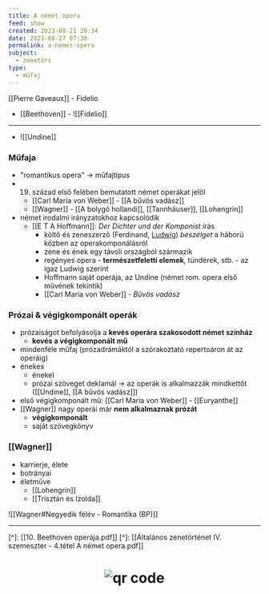 ```yaml
---
title: A német opera
feed: show
created: 2023-08-21 20:34
date: 2023-08-27 07:30
permalink: a-nemet-opera
subject:
  - zenetöri
type:
  - műfaj
---
```

[[Pierre Gaveaux]] - Fidelio

- [[Beethoven]] - ![[Fidelio]]
---
- ![[Undine]] 

### Műfaja

- "romantikus opera" -> műfajtípus
- 19. század első felében bemutatott német operákat jelöl
	- [[Carl Maria von Weber]] - [[A bűvös vadász]]
	- [[Wagner]] - [[A bolygó hollandi]], [[Tannhäuser]], [[Lohengrin]]
- német irodalmi irányzatokhoz kapcsolódik
	- [[E T A Hoffmann]]: *Der Dichter und der Komponist* írás
		- költő és zeneszerző (Ferdinand, [Ludwig](Beethoven)) *beszélget* a háború közben az operakomponálásról
		- zene és ének egy távoli országból származik
		- regényes opera - **természetfeletti elemek**, tündérek, stb. - az igaz Ludwig szerint
		- Hoffmann saját operája, az Undine (német rom. opera első művének tekintik)
		- [[Carl Maria von Weber]] - *Bűvös vadász*

### Prózai & végigkomponált operák

- prózaiságot befolyásolja a **kevés operára szakosodott német színház**
	- **kevés a végigkomponált mű**
- mindenféle műfaj (prózadrámáktól a szórakoztató repertoáron át az operáig)
- énekes
	- énekel
	- prózai szöveget deklamál
	 -> az operák is alkalmazzák mindkettőt ([[Undine]], [[A bűvös vadász]])
- első végigkomponált mű: [[Carl Maria von Weber]] - [[Euryanthe]]
- [[Wagner]] nagy operái már **nem alkalmaznak prózát**
	- **végigkomponált**
	- saját szövegkönyv

### [[Wagner]]

- karrierje, élete
- botrányai
- életműve
	- [[Lohengrin]]
	- [[Trisztán és Izolda]]

![[Wagner#Negyedik félév - Romantika (BP)]]

---
[^]: [[10. Beethoven operája.pdf]]
[^]: [[Általános zenetörténet IV. szemeszter - 4.tétel A német opera.pdf]]



# <p style="text-align: center;"><img src="https://chart.googleapis.com/chart?cht=qr&chl=https://notes.andrasdenes.com/a-nemet-opera&chs=180x180&choe=UTF-8&chld=L|2" alt="qr code"></p>

